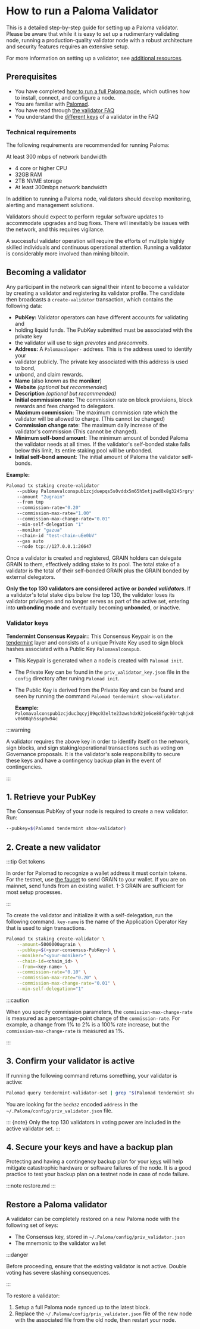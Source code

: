 # How to run a Paloma Validator

This is a detailed step-by-step guide for setting up a Paloma validator. 
Please be aware that while it is easy to set up a rudimentary validating 
node, running a production-quality validator node with a robust architecture 
and security features requires an extensive setup.

For more information on setting up a validator, see [additional resources](README.md#additional-resources).

## Prerequisites

- You have completed [how to run a full Paloma node](../run-a-full-Paloma-node/README.md), 
  which outlines how to install, connect, and configure a node.
- You are familiar with [Palomad](../../develop/Palomad/README.md).
- You have read through [the validator FAQ](faq.md)
- You understand the [different keys](faq.md#what-are-the-different-types-of-keys) of a validator 
  in the FAQ

### Technical requirements

The following requirements are recommended for running Paloma:

At least 300 mbps of network bandwidth
- 4 core or higher CPU
- 32GB RAM
- 2TB NVME storage
- At least 300mbps network bandwidth

In addition to running a Paloma node, validators should develop monitoring, 
alerting and management solutions.

Validators should expect to perform regular software updates to accommodate 
upgrades and bug fixes. There will inevitably be issues with the network, and 
this requires vigilance.

A successful validator operation will require the efforts of multiple highly 
skilled individuals and continuous operational attention. Running a validator 
is considerably more involved than mining bitcoin.

## Becoming a validator

Any participant in the network can signal their intent to become a validator by 
creating a validator and registering its validator profile. The candidate then 
broadcasts a `create-validator` transaction, which contains the following data:

- **PubKey:** Validator operators can have different accounts for validating and 
- holding liquid funds. The PubKey submitted must be associated with the private key 
- the validator will use to sign _prevotes_ and _precommits_.
- **Address:** A `Palomavaloper-` address. This is the address used to identify your 
- validator publicly. The private key associated with this address is used to bond, 
- unbond, and claim rewards.
- **Name** (also known as the **moniker**)
- **Website** _(optional but recommended)_
- **Description** _(optional but recommended)_
- **Initial commission rate:** The commission rate on block provisions, block rewards 
  and fees charged to delegators.
- **Maximum commission:** The maximum commission rate which the validator will be allowed 
  to charge. (This cannot be changed)
- **Commission change rate**: The maximum daily increase of the validator's commission 
  (This cannot be changed).
- **Minimum self-bond amount**: The minimum amount of bonded Paloma the validator needs at 
  all times. If the validator's self-bonded stake falls below this limit, its entire staking 
  pool will be unbonded.
- **Initial self-bond amount**: The initial amount of Paloma the validator self-bonds.

**Example:**

```bash
Palomad tx staking create-validator
    --pubkey Palomavalconspub1zcjduepqs5s0vddx5m65h5ntjzwd0x8g3245rgrytpds4ds7vdtlwx06mcesmnkzly
    --amount "2ugrain"
    --from tmp
    --commission-rate="0.20"
    --commission-max-rate="1.00"
    --commission-max-change-rate="0.01"
    --min-self-delegation "1"
    --moniker "gazua"
    --chain-id "test-chain-uEe0bV"
    --gas auto
    --node tcp://127.0.0.1:26647
```

Once a validator is created and registered, GRAIN holders can delegate GRAIN to them, 
effectively adding stake to its pool. The total stake of a validator is the total of 
their self-bonded GRAIN plus the GRAIN bonded by external delegators.

**Only the top 130 validators are considered active or *bonded validators***. If a 
validator's total stake dips below the top 130, the validator loses its validator 
privileges and no longer serves as part of the active set, entering into **unbonding mode** 
and eventually becoming **unbonded**, or inactive.

### Validator keys

**Tendermint Consensus Keypair:**: This Consensus Keypair is on the 
[tendermint](https://docs.tendermint.com/master/nodes/validators.html#validator-keys) 
layer and consists of a unique Private Key used to sign block hashes associated 
with a Public Key `Palomavalconspub`.
  - This Keypair is generated when a node is created with `Palomad init`.
  - The Private Key can be found in the `priv_validator_key.json` file in the `config` 
    directory after runing `Palomad init`.
  - The Public Key is derived from the Private Key and can be found and seen by running 
    the command `Palomad tendermint show-validator`.

    **Example:** `Palomavalconspub1zcjduc3qcyj09qc03elte23zwshdx92jm6ce88fgc90rtqhjx8v0608qh5ssp0w94c`

:::warning

A validator requires the above key in order to identify itself on the network, 
sign blocks, and sign staking/operational transactions such as voting on 
Governance proposals. It is the validator's sole responsibility to secure these 
keys and have a contingency backup plan in the event of contingencies.

:::

## 1. Retrieve your PubKey

The Consensus PubKey of your node is required to create a new validator. 
Run:

```bash
--pubkey=$(Palomad tendermint show-validator)
```

## 2. Create a new validator

   :::tip Get tokens

   In order for Palomad to recognize a wallet address it must contain tokens. 
   For the testnet, use [the faucet](https://faucet.Paloma.money/) to send GRAIN 
   to your wallet. If you are on mainnet, send funds from an existing wallet. 
   1-3 GRAIN are sufficient for most setup processes.

   :::

To create the validator and initialize it with a self-delegation, run the 
following command. `key-name` is the name of the Application Operator Key 
that is used to sign transactions.

```bash
Palomad tx staking create-validator \
    --amount=5000000ugrain \
    --pubkey=$(<your-consensus-PubKey>) \
    --moniker="<your-moniker>" \
    --chain-id=<chain_id> \
    --from=<key-name> \
    --commission-rate="0.10" \
    --commission-max-rate="0.20" \
    --commission-max-change-rate="0.01" \
    --min-self-delegation="1"
```

:::caution

When you specify commission parameters, the `commission-max-change-rate` 
is measured as a percentage-point change of the `commission-rate`. For example, 
a change from 1% to 2% is a 100% rate increase, but the `commission-max-change-rate` 
is measured as 1%.

:::

## 3. Confirm your validator is active

If running the following command returns something, your validator is active:

```bash
Palomad query tendermint-validator-set | grep "$(Palomad tendermint show-validator)"
```

You are looking for the `bech32` encoded `address` in the `~/.Paloma/config/priv_validator.json` file.

::: {note}
Only the top 130 validators in voting power are included in the active validator set.
:::

## 4. Secure your keys and have a backup plan

Protecting and having a contingency backup plan for your 
[keys](faq.md#what-type-of-key-do-i-need-to-use) will help mitigate catastrophic 
hardware or software failures of the node. It is a good practice to test your backup 
plan on a testnet node in case of node failure.

:::note restore.md
:::

## Restore a Paloma validator

A validator can be completely restored on a new Paloma 
node with the following set of keys:

- The Consensus key, stored in `~/.Paloma/config/priv_validator.json`
- The mnemonic to the validator wallet

:::danger

Before proceeding, ensure that the existing 
validator is not active. Double voting has severe 
slashing consequences.

:::

To restore a validator:

1. Setup a full Paloma node synced up to the latest block.
2. Replace the `~/.Paloma/config/priv_validator.json` file of the new node 
   with the associated file from the old node, then restart your node.
